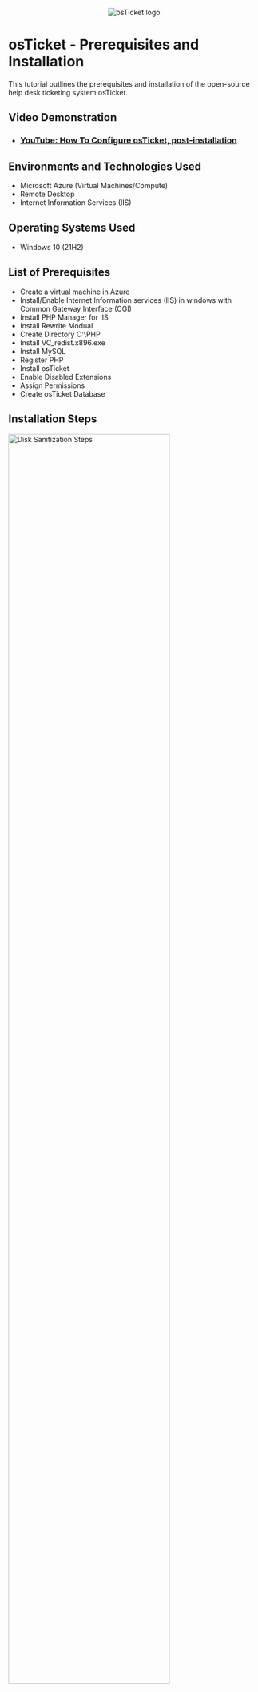 <p align="center">
<img src="https://i.imgur.com/Clzj7Xs.png" alt="osTicket logo"/>
</p>

<h1>osTicket - Prerequisites and Installation</h1>
This tutorial outlines the prerequisites and installation of the open-source help desk ticketing system osTicket.<br />


<h2>Video Demonstration</h2>

- ### [YouTube: How To Configure osTicket, post-installation](https://youtu.be/8foq0WltNKI)

<h2>Environments and Technologies Used</h2>

- Microsoft Azure (Virtual Machines/Compute)
- Remote Desktop
- Internet Information Services (IIS)

<h2>Operating Systems Used </h2>

- Windows 10</b> (21H2)

<h2>List of Prerequisites</h2>

- Create a virtual machine in Azure
- Install/Enable Internet Information services (IIS) in windows with Common Gateway Interface (CGI) 
- Install PHP Manager for IIS
- Install Rewrite Modual
- Create Directory C:\PHP
- Install VC_redist.x896.exe
- Install MySQL
- Register PHP
- Install osTicket
- Enable Disabled Extensions
- Assign Permissions
- Create osTicket Database

<h2>Installation Steps</h2>

<p>
<img src="https://i.imgur.com/D3HsV4w.png" height="80%" width="80%" alt="Disk Sanitization Steps"/>

</p>
<p>
In order to install a webserver on the virtual machine I first had to enable some application development features. Such as a Common Gateway Interface
</p>
<br />

<p>
[<blockquote class="imgur-embed-pub" lang="en" data-id="a/BeJR9kr" data-context="false" ><a href="//imgur.com/a/BeJR9kr"></a></blockquote><script async src="//s.imgur.com/min/embed.js" charset="utf-8"></script>
</p>
<p>
Registering the PHP from within IIS makes the webserver aware of the location of our PHP folder that was created
</p>
<br />

<p>
[<blockquote class="imgur-embed-pub" lang="en" data-id="a/dnTEWlo" data-context="false" ><a href="//imgur.com/a/dnTEWlo"></a></blockquote><script async src="//s.imgur.com/min/embed.js" charset="utf-8"></script>
</p>
<p>
Now that osTicket is installed we can create tickets as users and manage tickes as employees and admins.
</p>
<br />
